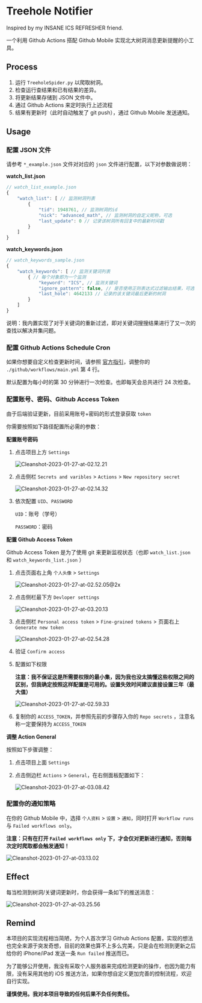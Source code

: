 # Treehole Notifier

Inspired by my INSANE ICS REFRESHER friend.

一个利用 Github Actions 搭配 Github Mobile 实现北大树洞消息更新提醒的小工具。

## Process

1. 运行 `TreeholeSpider.py` 以爬取树洞。
2. 检查运行查结果和已有结果的差异。
3. 将更新结果存储到 JSON 文件中。
4. 通过 Github Actions 来定时执行上述流程
5. 结果有更新时（此时自动触发了 git push），通过 Github Mobile 发送通知。

## Usage

### 配置 JSON 文件

请参考 `*_example.json` 文件对对应的 `json` 文件进行配置，以下对参数做说明：

**watch_list.json**

```js
// watch_list_example.json
{
    "watch_list": [ // 监测树洞列表
        {
            "tid": 1948761, // 监测树洞的id
            "nick": "advanced_math", // 监测树洞的自定义昵称，可选
            "last_update": 0 // 记录该树洞所有回复中的最新时间戳
        }
    ]
}
```



**watch_keywords.json**

```js
// watch_keywords_sample.json
{
    "watch_keywords": [ // 监测关键词列表
        { // 每个对象即为一个监测
            "keyword": "ICS", // 监测关键词
            "ignore_pattern": false, // 是否使用正则表达式过滤输出结果，可选
            "last_hole": 4642133 // 记录的该关键词最后更新的树洞
        }
    ]
}
```

说明：我内置实现了对于关键词的重新过滤，即对关键词搜搜结果进行了又一次的查找以解决并集问题。



### 配置 Github Actions Schedule Cron

如果你想要自定义检查更新时间，请参照 [官方指引](https://docs.github.com/en/actions/using-workflows/workflow-syntax-for-github-actions#onschedule)，调整你的 `./github/workflows/main.yml` 第 4 行。

默认配置为每小时的第 30 分钟进行一次检查。也即每天会总共进行 24 次检查。



### 配置账号、密码、Github Access Token

由于后端验证更新，目前采用账号+密码的形式登录获取 `token`

你需要按照如下路径配置所必需的参数：

**配置账号密码**

1. 点击项目上方 `Settings`

   ![Cleanshot-2023-01-27-at-02.12.21](./README.assets/Cleanshot-2023-01-27-at-02.12.21.png)

2. 点击侧栏 `Secrets and varibles` > `Actions` > `New repository secret`

   ![Cleanshot-2023-01-27-at-02.14.32](./README.assets/Cleanshot-2023-01-27-at-02.14.32.png)

3. 依次配置 `UID`、`PASSWORD`

   `UID`：账号（学号）

   `PASSWORD`：密码



**配置 Github Access Token**

Github Access Token 是为了使用 git 来更新监视状态（也即 `watch_list.json` 和 `watch_keywords_list.json` ）

1. 点击页面右上角 `个人头像` > `Settings`

   ![Cleanshot-2023-01-27-at-02.52.05@2x](./README.assets/Cleanshot-2023-01-27-at-02.52.05@2x.png)

2. 点击侧栏最下方 `Devloper settings`

   ![Cleanshot-2023-01-27-at-03.20.13](./README.assets/Cleanshot-2023-01-27-at-03.20.13.png)

3. 点击侧栏 `Personal access token` > `Fine-grained tokens` > 页面右上 `Generate new token`

   ![Cleanshot-2023-01-27-at-02.54.28](./README.assets/Cleanshot-2023-01-27-at-02.54.28.png)

4. 验证 `Confirm access`

5. 配置如下权限

   **注意：我不保证这是所需要权限的最小集，因为我也没太搞懂这些权限之间的区别，但我确定按照这样配置是可用的。设置失效时间建议直接设置三年（最大值）**

   ![Cleanshot-2023-01-27-at-02.59.33](./README.assets/Cleanshot-2023-01-27-at-02.59.33.png)

6. 复制你的 `ACCESS_TOKEN`，并参照先前的步骤存入你的 `Repo secrets` ，注意名称一定要保持为 `ACCESS_TOKEN`

**调整 Action General**

按照如下步骤调整：

1. 点击项目上面 `Settings`

2. 点击侧边栏 `Actions` > `General`，在右侧面板配置如下：

   ![Cleanshot-2023-01-27-at-03.08.42](./README.assets/Cleanshot-2023-01-27-at-03.08.42.png)



### 配置你的通知策略

在你的 Github Mobile 中，选择 `个人资料` > `设置` > `通知`，同时打开 `Workflow runs ` 与 `Failed workflows only`。

**注意：只有在打开 `Failed workflows only` 下，才会仅对更新进行通知，否则每次定时爬取都会触发通知！**

![Cleanshot-2023-01-27-at-03.13.02](./README.assets/Cleanshot-2023-01-27-at-03.13.02.png)



## Effect

每当检测到树洞/关键词更新时，你会获得一条如下的推送消息：

![Cleanshot-2023-01-27-at-03.25.56](./README.assets/Cleanshot-2023-01-27-at-03.25.56.png)



## Remind

本项目的实现流程相当简陋，为个人首次学习 Github Actions 配置，实现的想法也完全来源于突发奇想，目前的效果也算不上多么完美，只是会在检测到更新之后给你的 iPhone/iPad 发送一条 `Run failed` 推送而已。

为了能够公开使用，我没有采取个人服务器来完成检测更新的操作，也因为能力有限，没有采用其他的 iOS 推送方法，如果你想自定义更加完善的控制流程，欢迎自行实现。

**谨慎使用。我对本项目导致的任何后果不负任何责任。**

   
